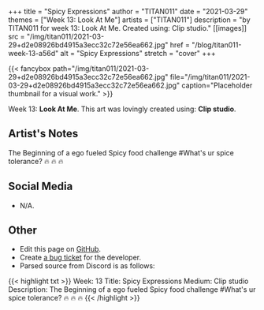 +++
title =       "Spicy Expressions"
author =      "TITAN011"
date =        "2021-03-29"
themes =      ["Week 13: Look At Me"]
artists =     ["TITAN011"]
description = "by TITAN011 for week 13: Look At Me. Created using: Clip studio."
[[images]]
              src = "/img/titan011/2021-03-29+d2e08926bd4915a3ecc32c72e56ea662.jpg"
              href = "/blog/titan011-week-13-a56d"
              alt = "Spicy Expressions"
              stretch = "cover"
+++


{{< fancybox path="/img/titan011/2021-03-29+d2e08926bd4915a3ecc32c72e56ea662.jpg" file="/img/titan011/2021-03-29+d2e08926bd4915a3ecc32c72e56ea662.jpg" caption="Placeholder thumbnail for a visual work." >}}


Week 13: **Look At Me**. This art was lovingly created using: **Clip studio**.

## Artist's Notes

The Beginning of a ego fueled Spicy food challenge #What's ur spice tolerance? 🔥 🔥 🔥

## Social Media

- N/A.

## Other

- Edit this page on [GitHub](https://github.com/teaminkling/web-refresh/edit/main/content/blog/titan011-week-13-a56d.md).
- Create [a bug ticket](https://github.com/teaminkling/web-refresh/issues/new?assignees=&labels=bug&template=problem-report.md&title=) for the developer.
- Parsed source from Discord is as follows:

{{< highlight txt >}}
Week: 13
Title: Spicy Expressions
Medium: Clip studio
Description: The Beginning of a ego fueled Spicy food challenge #What's ur spice tolerance? 🔥 🔥 🔥
{{< /highlight >}}